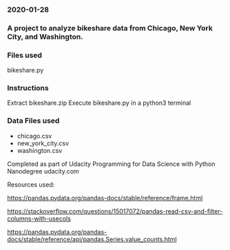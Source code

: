 ### 2020-01-28

### A project to analyze bikeshare data from Chicago, New York City, and Washington.

### Files used
bikeshare.py

### Instructions
Extract bikeshare.zip
Execute bikeshare.py in a python3 terminal

### Data Files used
 - chicago.csv
 - new_york_city.csv
 - washington.csv

Completed as part of Udacity Programming for Data Science with Python Nanodegree
udacity.com




Resources used:

https://pandas.pydata.org/pandas-docs/stable/reference/frame.html

https://stackoverflow.com/questions/15017072/pandas-read-csv-and-filter-columns-with-usecols

https://pandas.pydata.org/pandas-docs/stable/reference/api/pandas.Series.value_counts.html